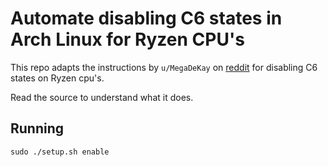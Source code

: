 # Automate disabling C6 states in Arch Linux for Ryzen CPU's

This repo adapts the instructions by `u/MegaDeKay` on
[reddit](https://www.reddit.com/r/Amd/comments/7tkigu/automating_disabling_of_c6_states_in_arch_linux/)
for disabling C6 states on Ryzen cpu's.

Read the source to understand what it does.

## Running
```
sudo ./setup.sh enable
```

